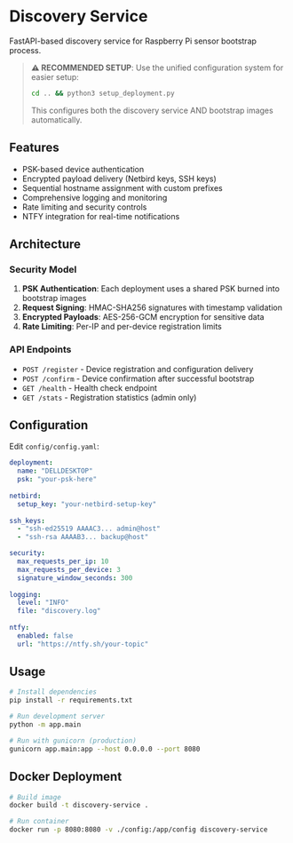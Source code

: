 # Discovery Service

FastAPI-based discovery service for Raspberry Pi sensor bootstrap process.

> **⚠️ RECOMMENDED SETUP**: Use the unified configuration system for easier setup:
> ```bash
> cd .. && python3 setup_deployment.py
> ```
> This configures both the discovery service AND bootstrap images automatically.

## Features

- PSK-based device authentication  
- Encrypted payload delivery (Netbird keys, SSH keys)
- Sequential hostname assignment with custom prefixes
- Comprehensive logging and monitoring
- Rate limiting and security controls
- NTFY integration for real-time notifications

## Architecture

### Security Model
1. **PSK Authentication**: Each deployment uses a shared PSK burned into bootstrap images
2. **Request Signing**: HMAC-SHA256 signatures with timestamp validation
3. **Encrypted Payloads**: AES-256-GCM encryption for sensitive data
4. **Rate Limiting**: Per-IP and per-device registration limits

### API Endpoints
- `POST /register` - Device registration and configuration delivery
- `POST /confirm` - Device confirmation after successful bootstrap
- `GET /health` - Health check endpoint
- `GET /stats` - Registration statistics (admin only)

## Configuration

Edit `config/config.yaml`:

```yaml
deployment:
  name: "DELLDESKTOP"
  psk: "your-psk-here"
  
netbird:
  setup_key: "your-netbird-setup-key"
  
ssh_keys:
  - "ssh-ed25519 AAAAC3... admin@host"
  - "ssh-rsa AAAAB3... backup@host"

security:
  max_requests_per_ip: 10
  max_requests_per_device: 3
  signature_window_seconds: 300
  
logging:
  level: "INFO"
  file: "discovery.log"
  
ntfy:
  enabled: false
  url: "https://ntfy.sh/your-topic"
```

## Usage

```bash
# Install dependencies
pip install -r requirements.txt

# Run development server
python -m app.main

# Run with gunicorn (production)
gunicorn app.main:app --host 0.0.0.0 --port 8080
```

## Docker Deployment

```bash
# Build image
docker build -t discovery-service .

# Run container
docker run -p 8080:8080 -v ./config:/app/config discovery-service
```